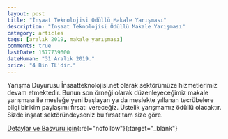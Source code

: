 ```yaml
---
layout: post
title: "İnşaat Teknolojisi Ödüllü Makale Yarışması"
description: "İnşaat Teknolojisi Ödüllü Makale Yarışması"
category: articles
tags: [aralık 2019, makale yarışması]
comments: true
lastDate: 1577739600
dateHuman: "31 Aralık 2019."
price: "4 Bin TL'dir."
---
```


Yarışma Duyurusu
İnsaatteknolojisi.net olarak sektörümüze hizmetlerimiz devam etmektedir. Bunun son örneği olarak düzenleyeceğimiz makale yarışması ile mesleğe yeni başlayan ya da meslekte yıllanan tecrübelere bilgi birikim paylaşımı fırsatı vereceğiz. Üstelik yarışmamız ödüllü olacaktır. Sizde inşaat sektöründeyseniz bu fırsat tam size göre.

[Detaylar ve Başvuru için](https://www.guncel-egitim.org/insaat-teknolojisi-odullu-makale-yarismasi/?utm_source=edebiyatyarismalari.com&utm_medium=affiliate&utm_campaign=cpc){:rel="nofollow"}{:target="_blank"}